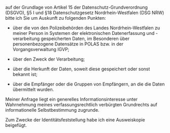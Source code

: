 auf der Grundlage von Artikel 15 der Datenschutz-Grundverordnung (DSGVO),
§5 I und §18 Datenschutzgesetz Nordrhein-Westfalen (DSG NRW) bitte ich Sie um
Auskunft zu folgenden Punkten:

+ über die von den Polizeibehörden des Landes Nordrhein-Westfalen zu meiner
  Person in Systemen der elektronischen Datenerfassung und -verarbeitung gespeicherten
  Daten, im Besonderen über personenbezogene Datensätze in POLAS bzw. in der
  Vorgangsverwaltung IGVP;

+ über den Zweck der Verarbeitung;

+ über die Herkunft der Daten, soweit diese gespeichert oder sonst bekannt ist;

+ über die Empfänger oder die Gruppen von Empfängern, an die die Daten übermittelt wurden.

Meiner Anfrage liegt ein generelles Informationsinteresse unter Wahrnehmung
meines verfassungsrechtlich verbürgten Grundrechts auf informationelle
Selbstbestimmung zugrunde.

Zum Zwecke der Identitätsfeststellung habe ich eine Ausweiskopie beigefügt.
